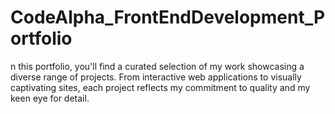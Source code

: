 # CodeAlpha_FrontEndDevelopment_Portfolio
n this portfolio, you'll find a curated selection of my work showcasing a diverse range of projects. From interactive web applications to visually captivating sites, each project reflects my commitment to quality and my keen eye for detail.
